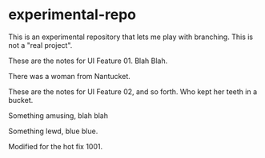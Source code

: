 # experimental-repo
This is an experimental repository that lets me play with branching. This is not a "real project".

These are the notes for UI Feature 01. Blah Blah.

There was a woman from Nantucket.

These are the notes for UI Feature 02, and so forth.
Who kept her teeth in a bucket.

Something amusing, blah blah

Something lewd, blue blue.


Modified for the hot fix 1001.

